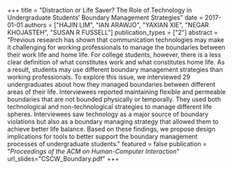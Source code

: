 +++
title = "Distraction or Life Saver? The Role of Technology in Undergraduate Students’ Boundary Management Strategies"
date = 2017-01-01
authors = ["HAJIN LIM", "IAN ARAWJO", "YAXIAN XIE", "NEGAR KHOJASTEH", "SUSAN R FUSSELL"]
publication_types = ["2"]
abstract = "Previous research has shown that communication technologies may make it challenging for working professionals to manage the boundaries between their work life and home life. For college students, however, there is a less clear definition of what constitutes work and what constitutes home life. As a result, students may use different boundary management strategies than working professionals. To explore this issue, we interviewed 29 undergraduates about how they managed boundaries between different areas of their life. Interviewees reported maintaining flexible and permeable boundaries that are not bounded physically or temporally. They used both technological and non-technological strategies to manage different life spheres. Interviewees saw technology as a major source of boundary violations but also as a boundary managing strategy that allowed them to achieve better life balance. Based on these findings, we propose design implications for tools to better support the boundary management processes of undergraduate students."
featured = false
publication = "*Proceedings of the ACM on Human-Computer Interaction*"
url_slides="CSCW_Boundary.pdf"
+++
